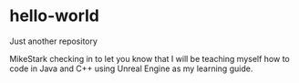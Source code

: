 # hello-world
Just another repository

MikeStark checking in to let you know that I will be teaching myself how to code in Java and C++ using Unreal Engine as my learning guide. 
